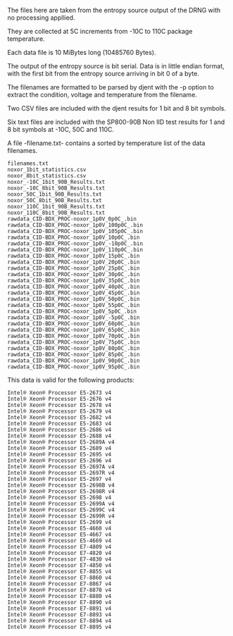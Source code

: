 The files here are taken from the entropy source output of the DRNG with no processing appllied.

They are collected at 5C increments from -10C to 110C package temperature.

Each data file is 10 MiBytes long (10485760 Bytes).

The output of the entropy source is bit serial. Data is in little endian format, with the first bit from the entropy source arriving in bit 0 of a byte.

The filenames are formatted to be parsed by djent with the -p option to extract the condition, voltage and temperature from the filename.

Two CSV files are included with the djent results for 1 bit and 8 bit symbols.

Six text files are included with the SP800-90B Non IID test results for 1 and 8 bit symbols at -10C, 50C and 110C.

A file -filename.txt- contains a sorted by temperature list of the data filenames.

```
filenames.txt
noxor_1bit_statistics.csv
noxor_8bit_statistics.csv
noxor_-10C_1bit_90B_Results.txt
noxor_-10C_8bit_90B_Results.txt
noxor_50C_1bit_90B_Results.txt
noxor_50C_8bit_90B_Results.txt
noxor_110C_1bit_90B_Results.txt
noxor_110C_8bit_90B_Results.txt
rawdata_CID-BDX_PROC-noxor_1p0V_0p0C_.bin
rawdata_CID-BDX_PROC-noxor_1p0V_100p0C_.bin
rawdata_CID-BDX_PROC-noxor_1p0V_105p0C_.bin
rawdata_CID-BDX_PROC-noxor_1p0V_10p0C_.bin
rawdata_CID-BDX_PROC-noxor_1p0V_-10p0C_.bin
rawdata_CID-BDX_PROC-noxor_1p0V_110p0C_.bin
rawdata_CID-BDX_PROC-noxor_1p0V_15p0C_.bin
rawdata_CID-BDX_PROC-noxor_1p0V_20p0C_.bin
rawdata_CID-BDX_PROC-noxor_1p0V_25p0C_.bin
rawdata_CID-BDX_PROC-noxor_1p0V_30p0C_.bin
rawdata_CID-BDX_PROC-noxor_1p0V_35p0C_.bin
rawdata_CID-BDX_PROC-noxor_1p0V_40p0C_.bin
rawdata_CID-BDX_PROC-noxor_1p0V_45p0C_.bin
rawdata_CID-BDX_PROC-noxor_1p0V_50p0C_.bin
rawdata_CID-BDX_PROC-noxor_1p0V_55p0C_.bin
rawdata_CID-BDX_PROC-noxor_1p0V_5p0C_.bin
rawdata_CID-BDX_PROC-noxor_1p0V_-5p0C_.bin
rawdata_CID-BDX_PROC-noxor_1p0V_60p0C_.bin
rawdata_CID-BDX_PROC-noxor_1p0V_65p0C_.bin
rawdata_CID-BDX_PROC-noxor_1p0V_70p0C_.bin
rawdata_CID-BDX_PROC-noxor_1p0V_75p0C_.bin
rawdata_CID-BDX_PROC-noxor_1p0V_80p0C_.bin
rawdata_CID-BDX_PROC-noxor_1p0V_85p0C_.bin
rawdata_CID-BDX_PROC-noxor_1p0V_90p0C_.bin
rawdata_CID-BDX_PROC-noxor_1p0V_95p0C_.bin
```

This data is valid for the following products:

```
Intel® Xeon® Processor E5-2673 v4
Intel® Xeon® Processor E5-2676 v4
Intel® Xeon® Processor E5-2678 v4
Intel® Xeon® Processor E5-2679 v4
Intel® Xeon® Processor E5-2682 v4
Intel® Xeon® Processor E5-2683 v4
Intel® Xeon® Processor E5-2686 v4
Intel® Xeon® Processor E5-2688 v4
Intel® Xeon® Processor E5-2689A v4
Intel® Xeon® Processor E5-2689 v4
Intel® Xeon® Processor E5-2695 v4
Intel® Xeon® Processor E5-2696 v4
Intel® Xeon® Processor E5-2697A v4
Intel® Xeon® Processor E5-2697R v4
Intel® Xeon® Processor E5-2697 v4
Intel® Xeon® Processor E5-2698B v4
Intel® Xeon® Processor E5-2698R v4
Intel® Xeon® Processor E5-2698 v4
Intel® Xeon® Processor E5-2699A v4
Intel® Xeon® Processor E5-2699C v4
Intel® Xeon® Processor E5-2699R v4
Intel® Xeon® Processor E5-2699 v4
Intel® Xeon® Processor E5-4660 v4
Intel® Xeon® Processor E5-4667 v4
Intel® Xeon® Processor E5-4669 v4
Intel® Xeon® Processor E7-4809 v4
Intel® Xeon® Processor E7-4820 v4
Intel® Xeon® Processor E7-4830 v4
Intel® Xeon® Processor E7-4850 v4
Intel® Xeon® Processor E7-8855 v4
Intel® Xeon® Processor E7-8860 v4
Intel® Xeon® Processor E7-8867 v4
Intel® Xeon® Processor E7-8870 v4
Intel® Xeon® Processor E7-8880 v4
Intel® Xeon® Processor E7-8890 v4
Intel® Xeon® Processor E7-8891 v4
Intel® Xeon® Processor E7-8893 v4
Intel® Xeon® Processor E7-8894 v4
Intel® Xeon® Processor E7-8895 v4
```

